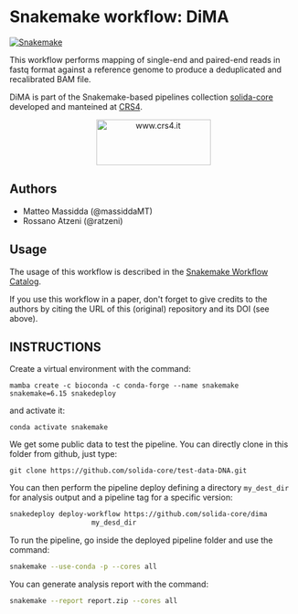 # Snakemake workflow: DiMA
[![Snakemake](https://img.shields.io/badge/snakemake-≥6.15.0-brightgreen.svg)](https://snakemake.bitbucket.io)

This workflow performs mapping of single-end and paired-end reads in fastq format against a reference genome to produce a deduplicated and recalibrated BAM file.

DiMA is part of the Snakemake-based pipelines collection [solida-core](https://github.com/solida-core) developed and manteined at [CRS4](https://www.crs4.it). 
<p align="center">
<img align="center" src="https://www.crs4.it/wp-content/uploads/2020/11/CRS4-1.jpg" width="200" height="80" alt="www.crs4.it"/>
</p>

## Authors

* Matteo Massidda (@massiddaMT)
* Rossano Atzeni (@ratzeni)

## Usage

The usage of this workflow is described in the [Snakemake Workflow Catalog](https://snakemake.github.io/snakemake-workflow-catalog?usage=solida-core/dima).

If you use this workflow in a paper, don't forget to give credits to the authors by citing the URL of this (original) repository and its DOI (see above).

## INSTRUCTIONS
Create a virtual environment with the command:
```commandline
mamba create -c bioconda -c conda-forge --name snakemake snakemake=6.15 snakedeploy
```
and activate it:
```commandline
conda activate snakemake
```
We get some public data to test the pipeline. You can directly clone in this folder from github, just type:
```commandline
git clone https://github.com/solida-core/test-data-DNA.git
```
You can then perform the pipeline deploy defining a directory `my_dest_dir` for analysis output and a pipeline tag for a specific version:
```bash
snakedeploy deploy-workflow https://github.com/solida-core/dima 
                    my_desd_dir 
```
To run the pipeline, go inside the deployed pipeline folder and use the command:
```bash
snakemake --use-conda -p --cores all
```
You can generate analysis report with the command:
```bash
snakemake --report report.zip --cores all
```
